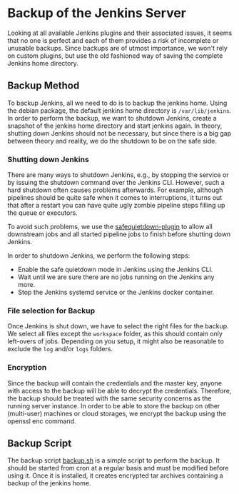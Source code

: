 # Backup of the Jenkins Server

Looking at all available Jenkins plugins and their associated issues, it seems
that no one is perfect and each of them provides a risk of incomplete or
unusable backups. Since backups are of utmost importance, we won't rely on
custom plugins, but use the old fashioned way of saving the complete Jenkins
home directory.


## Backup Method

To backup Jenkins, all we need to do is to backup the jenkins home. Using the
debian package, the default jenkins home directory is `/var/lib/jenkins`. In
order to perform the backup, we want to shutdown Jenkins, create a snapshot of
the jenkins home directory and start jenkins again. In theory, shutting down
Jenkins should not be necessary, but since there is a big gap between theory
and reality, we do the shutdown to be on the safe side.


### Shutting down Jenkins

There are many ways to shutdown Jenkins, e.g., by stopping the service or by
issuing the shutdown command over the Jenkins CLI. However, such a hard shutdown
often causes problems afterwards. For example, although pipelines should be
quite safe when it comes to interruptions, it turns out that after a restart
you can have quite ugly zombie pipeline steps filling up the queue or executors.

To avoid such problems, we use the
[safequietdown-plugin](https://github.com/seeraven/safequietdown-plugin) to
allow all downstream jobs and all started pipeline jobs to finish before
shutting down Jenkins.

In order to shutdown Jenkins, we perform the following steps:

  - Enable the safe quietdown mode in Jenkins using the Jenkins CLI.
  - Wait until we are sure there are no jobs running on the Jenkins any more.
  - Stop the Jenkins systemd service or the Jenkins docker container.


### File selection for Backup

Once Jenkins is shut down, we have to select the right files for the backup.
We select all files except the `workspace` folder, as this should contain only
left-overs of jobs. Depending on you setup, it might also be reasonable to
exclude the `log` and/or `logs` folders.


### Encryption

Since the backup will contain the credentials and the master key, anyone with
access to the backup will be able to decrypt the credentials. Therefore, the
backup should be treated with the same security concerns as the running server
instance. In order to be able to store the backup on other (multi-user) machines
or cloud storages, we encrypt the backup using the openssl enc command.


## Backup Script

The backup script [backup.sh](bin/backup.sh) is a simple script to perform the
backup. It should be started from cron at a regular basis and must be modified
before using it. Once it is installed, it creates encrypted tar archives
containing a backup of the jenkins home.